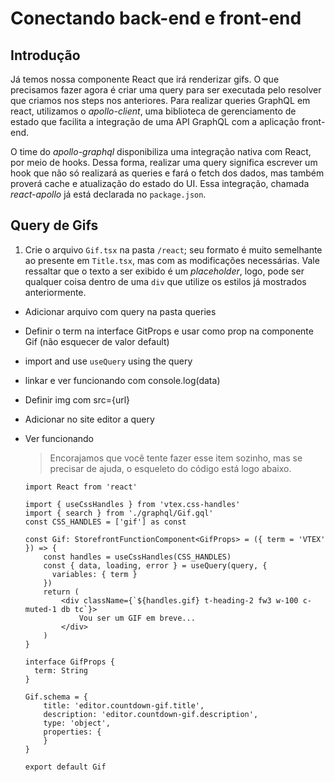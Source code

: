 # Conectando back-end e front-end

## Introdução
Já temos nossa componente React que irá renderizar gifs. O que precisamos fazer agora é criar uma query para ser executada pelo resolver que criamos nos steps nos anteriores. Para realizar queries GraphQL em react, utilizamos o *apollo-client*, uma biblioteca de gerenciamento de estado que facilita a integração de uma API GraphQL com a aplicação front-end.

O time do *apollo-graphql* disponibiliza uma integração nativa com React, por meio de hooks. Dessa forma, realizar uma query significa escrever um hook que não só realizará as queries e fará o fetch dos dados, mas também proverá cache e atualização do estado do UI. Essa integração, chamada *react-apollo* já está declarada no `package.json`.

## Query de Gifs
1. Crie o arquivo `Gif.tsx` na pasta `/react`; seu formato é muito semelhante ao presente em `Title.tsx`, mas com as modificações necessárias. Vale ressaltar que o texto a ser exibido é um *placeholder*, logo, pode ser qualquer coisa dentro de uma `div` que utilize os estilos já mostrados anteriormente.

<!-- TODOS Explicar + definir-->
- Adicionar arquivo com query na pasta queries
- Definir o term na interface GitProps e usar como prop na componente Gif (não esquecer de valor default)
- import and use `useQuery` using the query
- linkar e ver funcionando com console.log(data)
- Definir img com src={url}
- Adicionar no site editor a query
- Ver funcionando



    > Encorajamos que você tente fazer esse item sozinho, mas se precisar de ajuda, o esqueleto do código está logo abaixo.

    ```tsx
    import React from 'react'

    import { useCssHandles } from 'vtex.css-handles'
    import { search } from './graphql/Gif.gql'
    const CSS_HANDLES = ['gif'] as const

    const Gif: StorefrontFunctionComponent<GifProps> = ({ term = 'VTEX' }) => {
        const handles = useCssHandles(CSS_HANDLES)
        const { data, loading, error } = useQuery(query, {
          variables: { term }
        })
        return (
            <div className={`${handles.gif} t-heading-2 fw3 w-100 c-muted-1 db tc`}>
                Vou ser um GIF em breve...
            </div>
        )
    }

    interface GifProps {
      term: String
    }

    Gif.schema = {
        title: 'editor.countdown-gif.title',
        description: 'editor.countdown-gif.description',
        type: 'object',
        properties: {
        }
    }

    export default Gif

    ```